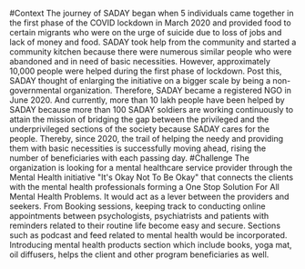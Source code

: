 #Context
The journey of SADAY began when 5 individuals came together in the first phase of the COVID lockdown in March 2020 and provided food to certain migrants who were on the urge of suicide due to loss of jobs and lack of money and food.
SADAY took help from the community and started a community kitchen because there were numerous similar people who were abandoned and in need of basic necessities. However, approximately 10,000 people were helped during the first phase of lockdown. Post this, SADAY thought of enlarging the initiative on a bigger scale by being a non-governmental organization.
Therefore, SADAY became a registered NGO in June 2020. And currently, more than 10 lakh people have been helped by SADAY because more than 100 SADAY soldiers are working continuously to attain the mission of bridging the gap between the privileged and the underprivileged sections of the society because SADAY cares for the people.
Thereby, since 2020, the trail of helping the needy and providing them with basic necessities is successfully moving ahead, rising the number of beneficiaries with each passing day.
#Challenge
The organization is looking for a mental healthcare service provider through the Mental Health initiative "It's Okay Not To Be Okay" that connects the clients with the mental health professionals forming a One Stop Solution For All Mental Health Problems.
It would act as a lever between the providers and seekers. From Booking sessions, keeping track to conducting online appointments between psychologists, psychiatrists and patients with reminders related to their routine life become easy and secure. Sections such as podcast and feed related to mental health would be incorporated. Introducing mental health products section which include books, yoga mat, oil diffusers, helps the client and other program beneficiaries as well.